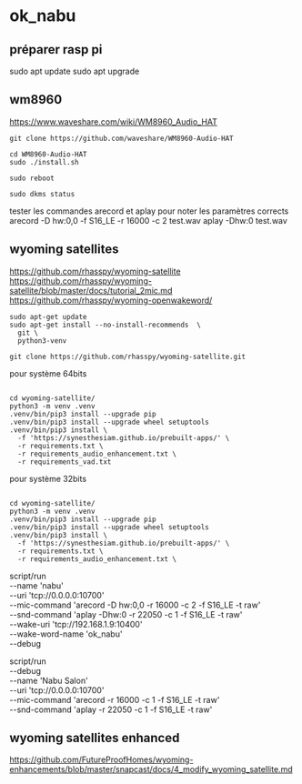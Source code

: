 # ok_nabu

## préparer rasp pi

sudo apt update
sudo apt upgrade

## wm8960

https://www.waveshare.com/wiki/WM8960_Audio_HAT
```code bash
git clone https://github.com/waveshare/WM8960-Audio-HAT
```
```code bash
cd WM8960-Audio-HAT
sudo ./install.sh 
```
```code bash
sudo reboot
```
```code bash
sudo dkms status
```
tester les commandes arecord et aplay pour noter les paramètres corrects
arecord -D hw:0,0 -f S16_LE -r 16000 -c 2 test.wav
aplay -Dhw:0 test.wav

## wyoming satellites
https://github.com/rhasspy/wyoming-satellite
https://github.com/rhasspy/wyoming-satellite/blob/master/docs/tutorial_2mic.md
https://github.com/rhasspy/wyoming-openwakeword/

```code bash
sudo apt-get update
sudo apt-get install --no-install-recommends  \
  git \
  python3-venv
```

```code bash
git clone https://github.com/rhasspy/wyoming-satellite.git
```

pour système 64bits

```code bash

cd wyoming-satellite/
python3 -m venv .venv
.venv/bin/pip3 install --upgrade pip
.venv/bin/pip3 install --upgrade wheel setuptools
.venv/bin/pip3 install \
  -f 'https://synesthesiam.github.io/prebuilt-apps/' \
  -r requirements.txt \
  -r requirements_audio_enhancement.txt \
  -r requirements_vad.txt
```
pour système 32bits
```code bash

cd wyoming-satellite/
python3 -m venv .venv
.venv/bin/pip3 install --upgrade pip
.venv/bin/pip3 install --upgrade wheel setuptools
.venv/bin/pip3 install \
  -f 'https://synesthesiam.github.io/prebuilt-apps/' \
  -r requirements.txt \
  -r requirements_audio_enhancement.txt \
```
script/run  \
--name 'nabu' \
--uri 'tcp://0.0.0.0:10700'  \
--mic-command 'arecord -D hw:0,0 -r 16000 -c 2 -f S16_LE -t raw'  \
--snd-command 'aplay -Dhw:0 -r 22050 -c 1 -f S16_LE -t raw' \
--wake-uri 'tcp://192.168.1.9:10400' \
--wake-word-name 'ok_nabu' \
--debug


script/run \
  --debug \
  --name 'Nabu Salon' \
  --uri 'tcp://0.0.0.0:10700' \
  --mic-command 'arecord -r 16000 -c 1 -f S16_LE -t raw' \
  --snd-command 'aplay -r 22050 -c 1 -f S16_LE -t raw'

## wyoming satellites enhanced


https://github.com/FutureProofHomes/wyoming-enhancements/blob/master/snapcast/docs/4_modify_wyoming_satellite.md
